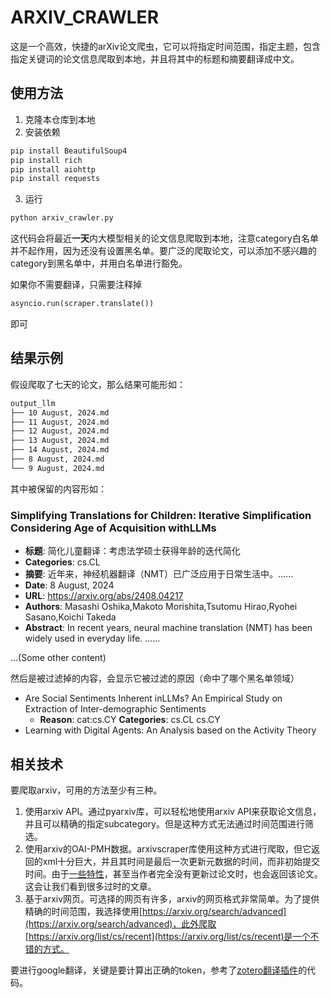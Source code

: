# ARXIV_CRAWLER

这是一个高效，快捷的arXiv论文爬虫，它可以将指定时间范围，指定主题，包含指定关键词的论文信息爬取到本地，并且将其中的标题和摘要翻译成中文。

## 使用方法

1. 克隆本仓库到本地
2. 安装依赖

```bash
pip install BeautifulSoup4
pip install rich
pip install aiohttp
pip install requests
```

3. 运行

```bash
python arxiv_crawler.py
```

这代码会将最近**一天**内大模型相关的论文信息爬取到本地，注意category白名单并不起作用，因为还没有设置黑名单。要广泛的爬取论文，可以添加不感兴趣的category到黑名单中，并用白名单进行豁免。

如果你不需要翻译，只需要注释掉
```py
asyncio.run(scraper.translate())
```
即可

## 结果示例

假设爬取了七天的论文，那么结果可能形如：
```bash
output_llm
├── 10 August, 2024.md
├── 11 August, 2024.md
├── 12 August, 2024.md
├── 13 August, 2024.md
├── 14 August, 2024.md
├── 8 August, 2024.md
└── 9 August, 2024.md
```

其中被保留的内容形如：

### Simplifying Translations for Children: Iterative Simplification Considering Age of Acquisition withLLMs
- **标题**: 简化儿童翻译：考虑法学硕士获得年龄的迭代简化
- **Categories**: cs.CL
- **摘要**: 近年来，神经机器翻译（NMT）已广泛应用于日常生活中。......
- **Date**: 8 August, 2024
- **URL**: https://arxiv.org/abs/2408.04217
- **Authors**: Masashi Oshika,Makoto Morishita,Tsutomu Hirao,Ryohei Sasano,Koichi Takeda
- **Abstract**: In recent years, neural machine translation (NMT) has been widely used in everyday life. ......

...(Some other content)

然后是被过滤掉的内容，会显示它被过滤的原因（命中了哪个黑名单领域）

- Are Social Sentiments Inherent inLLMs? An Empirical Study on Extraction of Inter-demographic Sentiments
  - **Reason**: cat:cs.CY **Categories**: cs.CL cs.CY
- Learning with Digital Agents: An Analysis based on the Activity Theory

## 相关技术

要爬取arxiv，可用的方法至少有三种。

1. 使用arxiv API。通过pyarxiv库，可以轻松地使用arxiv API来获取论文信息，并且可以精确的指定subcategory。但是这种方式无法通过时间范围进行筛选。
2. 使用arxiv的OAI-PMH数据。arxivscraper库使用这种方式进行爬取，但它返回的xml十分巨大，并且其时间是最后一次更新元数据的时间，而非初始提交时间。由于[一些特性](https://info.arxiv.org/help/oa/index.html)，甚至当作者完全没有更新过论文时，也会返回该论文。这会让我们看到很多过时的文章。
3. 基于arxiv网页。可选择的网页有许多，arxiv的网页格式非常简单。为了提供精确的时间范围，我选择使用[https://arxiv.org/search/advanced](https://arxiv.org/search/advanced)，此外爬取[https://arxiv.org/list/cs/recent](https://arxiv.org/list/cs/recent)是一个不错的方式。

要进行google翻译，关键是要计算出正确的token，参考了[zotero翻译插件](https://github.com/windingwind/zotero-pdf-translate/blob/main/src/modules/services/google.ts)的代码。
   